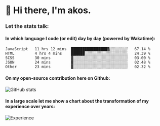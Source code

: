 # 👋 Hi there, I'm akos. 


### Let the stats talk:


#### In which language I code (or edit) day by day (powered by Wakatime): 

<!--START_SECTION:waka-->

```text
JavaScript   11 hrs 12 mins  ████████████████▓░░░░░░░░   67.14 %
HTML         4 hrs 4 mins    ██████░░░░░░░░░░░░░░░░░░░   24.39 %
SCSS         30 mins         ▓░░░░░░░░░░░░░░░░░░░░░░░░   03.00 %
JSON         24 mins         ▓░░░░░░░░░░░░░░░░░░░░░░░░   02.48 %
Other        23 mins         ▓░░░░░░░░░░░░░░░░░░░░░░░░   02.32 %
```

<!--END_SECTION:waka-->

#### On my open-source contribution here on Github:
 
![GitHub stats](https://github-readme-stats.vercel.app/api?username=akosbalasko)

#### In a large scale let me show a chart about the transformation of my experience over years:   

![Experience](https://cr-skills-chart-widget.azurewebsites.net/api/api?username=akosbalasko)
